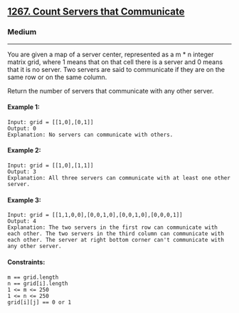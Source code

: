 [1267. Count Servers that Communicate](https://leetcode.com/problems/count-servers-that-communicate/?envType=daily-question&envId=2025-01-23)
---------------------------------------------------------------------------------------------------------------------------------------------

### Medium
---------------------------------------------------------------------------------------------------------------------------------------------

You are given a map of a server center, represented as a m * n integer matrix grid, where 1 means that on that cell there is a server and 0 means that it is no server. Two servers are said to communicate if they are on the same row or on the same column.

Return the number of servers that communicate with any other server.

#### Example 1:
```
Input: grid = [[1,0],[0,1]]
Output: 0
Explanation: No servers can communicate with others.
```
#### Example 2:
```
Input: grid = [[1,0],[1,1]]
Output: 3
Explanation: All three servers can communicate with at least one other server.
```
#### Example 3:
```
Input: grid = [[1,1,0,0],[0,0,1,0],[0,0,1,0],[0,0,0,1]]
Output: 4
Explanation: The two servers in the first row can communicate with each other. The two servers in the third column can communicate with each other. The server at right bottom corner can't communicate with any other server.
```
#### Constraints:
```
m == grid.length
n == grid[i].length
1 <= m <= 250
1 <= n <= 250
grid[i][j] == 0 or 1
```

